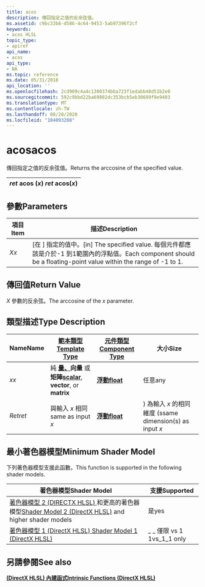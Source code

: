 ```yaml
---
title: acos
description: 傳回指定之值的反余弦值。
ms.assetid: c9bc33b8-d586-4c64-9453-5ab97396f2cf
keywords:
- acos HLSL
topic_type:
- apiref
api_name:
- acos
api_type:
- NA
ms.topic: reference
ms.date: 05/31/2018
api_location: ''
ms.openlocfilehash: 2cd909c4a4c1300374bba723f1edabb48d51b2e0
ms.sourcegitcommit: 592c9bbd22ba69802dc353bcb5eb30699f9e9403
ms.translationtype: MT
ms.contentlocale: zh-TW
ms.lasthandoff: 08/20/2020
ms.locfileid: "104093208"
---
```

# <a name="acos"></a><span data-ttu-id="714bd-104">acos</span><span class="sxs-lookup"><span data-stu-id="714bd-104">acos</span></span>

<span data-ttu-id="714bd-105">傳回指定之值的反余弦值。</span><span class="sxs-lookup"><span data-stu-id="714bd-105">Returns the arccosine of the specified value.</span></span>



| <span data-ttu-id="714bd-106">*ret* acos (*x*) </span><span class="sxs-lookup"><span data-stu-id="714bd-106">*ret* acos(*x*)</span></span> |
|-----------------|



 

## <a name="parameters"></a><span data-ttu-id="714bd-107">參數</span><span class="sxs-lookup"><span data-stu-id="714bd-107">Parameters</span></span>



| <span data-ttu-id="714bd-108">項目</span><span class="sxs-lookup"><span data-stu-id="714bd-108">Item</span></span>                                                   | <span data-ttu-id="714bd-109">描述</span><span class="sxs-lookup"><span data-stu-id="714bd-109">Description</span></span>                                                                                                         |
|--------------------------------------------------------|---------------------------------------------------------------------------------------------------------------------|
| <span data-ttu-id="714bd-110"><span id="x"></span><span id="X"></span>*X*</span><span class="sxs-lookup"><span data-stu-id="714bd-110"><span id="x"></span><span id="X"></span>*x*</span></span><br/> | <span data-ttu-id="714bd-111">\[在 \] 指定的值中。</span><span class="sxs-lookup"><span data-stu-id="714bd-111">\[in\] The specified value.</span></span> <span data-ttu-id="714bd-112">每個元件都應該是介於-1 到1範圍內的浮點值。</span><span class="sxs-lookup"><span data-stu-id="714bd-112">Each component should be a floating-point value within the range of -1 to 1.</span></span><br/> |



 

## <a name="return-value"></a><span data-ttu-id="714bd-113">傳回值</span><span class="sxs-lookup"><span data-stu-id="714bd-113">Return Value</span></span>

<span data-ttu-id="714bd-114">*X* 參數的反余弦。</span><span class="sxs-lookup"><span data-stu-id="714bd-114">The arccosine of the *x* parameter.</span></span>

## <a name="type-description"></a><span data-ttu-id="714bd-115">類型描述</span><span class="sxs-lookup"><span data-stu-id="714bd-115">Type Description</span></span>



| <span data-ttu-id="714bd-116">Name</span><span class="sxs-lookup"><span data-stu-id="714bd-116">Name</span></span>  | [<span data-ttu-id="714bd-117">**範本類型**</span><span class="sxs-lookup"><span data-stu-id="714bd-117">**Template Type**</span></span>](dx-graphics-hlsl-intrinsic-functions.md)                                                  | [<span data-ttu-id="714bd-118">**元件類型**</span><span class="sxs-lookup"><span data-stu-id="714bd-118">**Component Type**</span></span>](dx-graphics-hlsl-intrinsic-functions.md) | <span data-ttu-id="714bd-119">大小</span><span class="sxs-lookup"><span data-stu-id="714bd-119">Size</span></span>                           |
|-------|----------------------------------------------------------------------------------------------------------------|----------------------------------------------------------------|--------------------------------|
| <span data-ttu-id="714bd-120">*x*</span><span class="sxs-lookup"><span data-stu-id="714bd-120">*x*</span></span>   | <span data-ttu-id="714bd-121">純 [**量、**](dx-graphics-hlsl-intrinsic-functions.md)**向量** 或 **矩陣**</span><span class="sxs-lookup"><span data-stu-id="714bd-121">[**scalar**](dx-graphics-hlsl-intrinsic-functions.md), **vector**, or **matrix**</span></span> | [<span data-ttu-id="714bd-122">**浮動**</span><span class="sxs-lookup"><span data-stu-id="714bd-122">**float**</span></span>](/windows/desktop/WinProg/windows-data-types)                        | <span data-ttu-id="714bd-123">任意</span><span class="sxs-lookup"><span data-stu-id="714bd-123">any</span></span>                            |
| <span data-ttu-id="714bd-124">*Ret*</span><span class="sxs-lookup"><span data-stu-id="714bd-124">*ret*</span></span> | <span data-ttu-id="714bd-125">與輸入 *x* 相同</span><span class="sxs-lookup"><span data-stu-id="714bd-125">same as input *x*</span></span>                                                                                              | [<span data-ttu-id="714bd-126">**浮動**</span><span class="sxs-lookup"><span data-stu-id="714bd-126">**float**</span></span>](/windows/desktop/WinProg/windows-data-types)                        | <span data-ttu-id="714bd-127">) 為輸入 *x* 的相同維度 (s</span><span class="sxs-lookup"><span data-stu-id="714bd-127">same dimension(s) as input *x*</span></span> |



 

## <a name="minimum-shader-model"></a><span data-ttu-id="714bd-128">最小著色器模型</span><span class="sxs-lookup"><span data-stu-id="714bd-128">Minimum Shader Model</span></span>

<span data-ttu-id="714bd-129">下列著色器模型支援此函數。</span><span class="sxs-lookup"><span data-stu-id="714bd-129">This function is supported in the following shader models.</span></span>



| <span data-ttu-id="714bd-130">著色器模型</span><span class="sxs-lookup"><span data-stu-id="714bd-130">Shader Model</span></span>                                                                       | <span data-ttu-id="714bd-131">支援</span><span class="sxs-lookup"><span data-stu-id="714bd-131">Supported</span></span>     |
|------------------------------------------------------------------------------------|---------------|
| <span data-ttu-id="714bd-132">[著色器模型 2 (DIRECTX HLSL) ](dx-graphics-hlsl-sm2.md) 和更高的著色器模型</span><span class="sxs-lookup"><span data-stu-id="714bd-132">[Shader Model 2 (DirectX HLSL)](dx-graphics-hlsl-sm2.md) and higher shader models</span></span> | <span data-ttu-id="714bd-133">是</span><span class="sxs-lookup"><span data-stu-id="714bd-133">yes</span></span>           |
| [<span data-ttu-id="714bd-134">著色器模型 1 (DirectX HLSL) </span><span class="sxs-lookup"><span data-stu-id="714bd-134">Shader Model 1 (DirectX HLSL)</span></span>](dx-graphics-hlsl-sm1.md)                          | <span data-ttu-id="714bd-135">\_ \_ 僅限 vs 1 1</span><span class="sxs-lookup"><span data-stu-id="714bd-135">vs\_1\_1 only</span></span> |



 

## <a name="see-also"></a><span data-ttu-id="714bd-136">另請參閱</span><span class="sxs-lookup"><span data-stu-id="714bd-136">See also</span></span>

<dl> <dt>

[<span data-ttu-id="714bd-137">**(DirectX HLSL) 內建函式**</span><span class="sxs-lookup"><span data-stu-id="714bd-137">**Intrinsic Functions (DirectX HLSL)**</span></span>](dx-graphics-hlsl-intrinsic-functions.md)
</dt> </dl>

 

